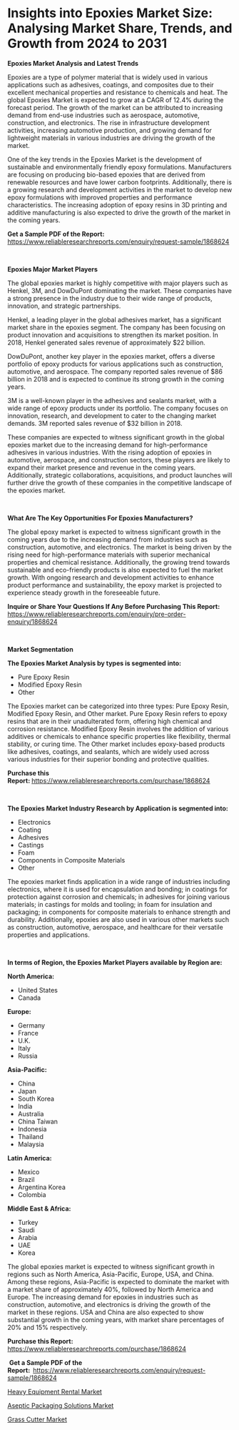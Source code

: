 <p><h1>Insights into Epoxies Market Size: Analysing Market Share, Trends, and Growth from 2024 to 2031</h1></p><p><strong>Epoxies Market Analysis and Latest Trends</strong></p>
<p><p>Epoxies are a type of polymer material that is widely used in various applications such as adhesives, coatings, and composites due to their excellent mechanical properties and resistance to chemicals and heat. The global Epoxies Market is expected to grow at a CAGR of 12.4% during the forecast period. The growth of the market can be attributed to increasing demand from end-use industries such as aerospace, automotive, construction, and electronics. The rise in infrastructure development activities, increasing automotive production, and growing demand for lightweight materials in various industries are driving the growth of the market.</p><p>One of the key trends in the Epoxies Market is the development of sustainable and environmentally friendly epoxy formulations. Manufacturers are focusing on producing bio-based epoxies that are derived from renewable resources and have lower carbon footprints. Additionally, there is a growing research and development activities in the market to develop new epoxy formulations with improved properties and performance characteristics. The increasing adoption of epoxy resins in 3D printing and additive manufacturing is also expected to drive the growth of the market in the coming years.</p></p>
<p><strong>Get a Sample PDF of the Report:&nbsp;</strong> <a href="https://www.reliableresearchreports.com/enquiry/request-sample/1868624">https://www.reliableresearchreports.com/enquiry/request-sample/1868624</a></p>
<p>&nbsp;</p>
<p><strong>Epoxies Major Market Players</strong></p>
<p><p>The global epoxies market is highly competitive with major players such as Henkel, 3M, and DowDuPont dominating the market. These companies have a strong presence in the industry due to their wide range of products, innovation, and strategic partnerships. </p><p>Henkel, a leading player in the global adhesives market, has a significant market share in the epoxies segment. The company has been focusing on product innovation and acquisitions to strengthen its market position. In 2018, Henkel generated sales revenue of approximately $22 billion.</p><p>DowDuPont, another key player in the epoxies market, offers a diverse portfolio of epoxy products for various applications such as construction, automotive, and aerospace. The company reported sales revenue of $86 billion in 2018 and is expected to continue its strong growth in the coming years.</p><p>3M is a well-known player in the adhesives and sealants market, with a wide range of epoxy products under its portfolio. The company focuses on innovation, research, and development to cater to the changing market demands. 3M reported sales revenue of $32 billion in 2018.</p><p>These companies are expected to witness significant growth in the global epoxies market due to the increasing demand for high-performance adhesives in various industries. With the rising adoption of epoxies in automotive, aerospace, and construction sectors, these players are likely to expand their market presence and revenue in the coming years. Additionally, strategic collaborations, acquisitions, and product launches will further drive the growth of these companies in the competitive landscape of the epoxies market.</p></p>
<p>&nbsp;</p>
<p><strong>What Are The Key Opportunities For Epoxies Manufacturers?</strong></p>
<p><p>The global epoxy market is expected to witness significant growth in the coming years due to the increasing demand from industries such as construction, automotive, and electronics. The market is being driven by the rising need for high-performance materials with superior mechanical properties and chemical resistance. Additionally, the growing trend towards sustainable and eco-friendly products is also expected to fuel the market growth. With ongoing research and development activities to enhance product performance and sustainability, the epoxy market is projected to experience steady growth in the foreseeable future.</p></p>
<p><strong>Inquire or Share Your Questions If Any Before Purchasing This Report:</strong> <a href="https://www.reliableresearchreports.com/enquiry/pre-order-enquiry/1868624">https://www.reliableresearchreports.com/enquiry/pre-order-enquiry/1868624</a></p>
<p>&nbsp;</p>
<p><strong>Market Segmentation</strong></p>
<p><strong>The Epoxies Market Analysis by types is segmented into:</strong></p>
<p><ul><li>Pure Epoxy Resin</li><li>Modified Epoxy Resin</li><li>Other</li></ul></p>
<p><p>The Epoxies market can be categorized into three types: Pure Epoxy Resin, Modified Epoxy Resin, and Other market. Pure Epoxy Resin refers to epoxy resins that are in their unadulterated form, offering high chemical and corrosion resistance. Modified Epoxy Resin involves the addition of various additives or chemicals to enhance specific properties like flexibility, thermal stability, or curing time. The Other market includes epoxy-based products like adhesives, coatings, and sealants, which are widely used across various industries for their superior bonding and protective qualities.</p></p>
<p><strong>Purchase this Report:&nbsp;</strong><a href="https://www.reliableresearchreports.com/purchase/1868624">https://www.reliableresearchreports.com/purchase/1868624</a></p>
<p>&nbsp;</p>
<p><strong>The Epoxies Market Industry Research by Application is segmented into:</strong></p>
<p><ul><li>Electronics</li><li>Coating</li><li>Adhesives</li><li>Castings</li><li>Foam</li><li>Components in Composite Materials</li><li>Other</li></ul></p>
<p><p>The epoxies market finds application in a wide range of industries including electronics, where it is used for encapsulation and bonding; in coatings for protection against corrosion and chemicals; in adhesives for joining various materials; in castings for molds and tooling; in foam for insulation and packaging; in components for composite materials to enhance strength and durability. Additionally, epoxies are also used in various other markets such as construction, automotive, aerospace, and healthcare for their versatile properties and applications.</p></p>
<p>&nbsp;</p>
<p><strong>In terms of Region, the Epoxies Market Players available by Region are:</strong></p>
<p>
    <p> <strong> North America: </strong>
        <ul>
            <li>United States</li>
            <li>Canada</li>
        </ul>
        </p> 
    <p> <strong> Europe: </strong>
        <ul>
            <li>Germany</li>
            <li>France</li>
            <li>U.K.</li>
            <li>Italy</li>
            <li>Russia</li>
        </ul>
        </p> 
    <p> <strong> Asia-Pacific: </strong>
        <ul>
            <li>China</li>
            <li>Japan</li>
            <li>South Korea</li>
            <li>India</li>
            <li>Australia</li>
            <li>China Taiwan</li>
            <li>Indonesia</li>
            <li>Thailand</li>
            <li>Malaysia</li>
        </ul>
        </p> 
    <p> <strong> Latin America: </strong>
        <ul>
            <li>Mexico</li>
            <li>Brazil</li>
            <li>Argentina Korea</li>
            <li>Colombia</li>
        </ul>
        </p> 
    <p> <strong> Middle East & Africa: </strong>
        <ul>
            <li>Turkey</li>
            <li>Saudi</li>
            <li>Arabia</li>
            <li>UAE</li>
            <li>Korea</li>
        </ul>
    </p>
    </p>
<p><p>The global epoxies market is expected to witness significant growth in regions such as North America, Asia-Pacific, Europe, USA, and China. Among these regions, Asia-Pacific is expected to dominate the market with a market share of approximately 40%, followed by North America and Europe. The increasing demand for epoxies in industries such as construction, automotive, and electronics is driving the growth of the market in these regions. USA and China are also expected to show substantial growth in the coming years, with market share percentages of 20% and 15% respectively.</p></p>
<p><strong>Purchase this Report: </strong><a href="https://www.reliableresearchreports.com/purchase/1868624">https://www.reliableresearchreports.com/purchase/1868624</a></p>
<p>&nbsp;<strong>Get a Sample PDF of the Report:&nbsp;&nbsp;</strong><a href="https://www.reliableresearchreports.com/enquiry/request-sample/1868624">https://www.reliableresearchreports.com/enquiry/request-sample/1868624</a></p>
<p><strong></strong></p>
<p><p><a href="https://view.publitas.com/reportprime-1/heavy-equipment-rental-market-size-market-trends-and-growth-outlook-forecasted-for-period-from-2023-to-2030/">Heavy Equipment Rental Market</a></p><p><a href="https://view.publitas.com/reportprime-1/aseptic-packaging-solutions-market-size-2023-2030-global-industrial-analysis-key-geographical-regions-market-share-top-key-players-product-types-and-forecast-research-report/">Aseptic Packaging Solutions Market</a></p><p><a href="https://view.publitas.com/reportprime-1/grass-cutter-market-centers-on-aspects-such-as-market-growth-market-share-market-opportunity-and-projected-forecasts-spanning-from-2023-to-2030/">Grass Cutter Market</a></p></p>